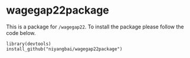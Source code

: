 # wagegap22package
This is a package for `/wagegap22`. To install the package please follow the code below.

```
library(devtools)
install_github("niyangbai/wagegap22package")
```
